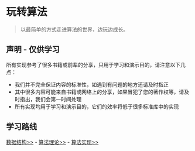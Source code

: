 # 玩转算法
> 以最简单的方式走进算法的世界，边玩边成长。

## 声明 - 仅供学习

所有实现参考了很多书籍或前辈的分享，只用于学习和演示目的，请注意以下几点：

* 我们并不完全保证内容的标准性，如遇到有问题的地方还请及时指正
* 其中很多内容可能来自书籍或网络上的分享，如果冒犯了您的著作权等，请及时指出，我们会第一时间处理
* 所有实现均用于学习和演示目的，它们的效率将低于很多标准库中的实现

## 学习路线

[数据结构>>](./docs/data_structure.md) - [算法理论>>](./docs/algorithm_theory.md) - [算法实现>>](./docs/algorithm_implemented.md)
